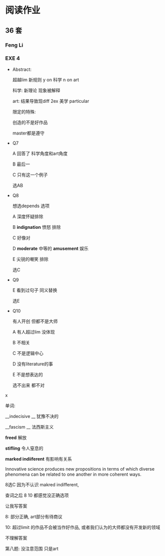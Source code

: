 # 阅读作业

## 36 套

### Feng Li

### EXE 4

* Abstract: 

  超越lim 新规则 y on 科学 n on art

  科学: 新理论 现象被解释

  art: 结果导致现diff 2ex 美学 particular

  限定的特殊:

  创造的不是好作品

  master都是遵守

* Q7

  A 回答了 科学角度和art角度

  B 最后一

  C 只有这一个例子

  选AB

* Q8

  想选depends 选项  

  A 深度怀疑排除

  B __indignation__ 愤怒 排除

  C 好像对

  D __moderate__ 中等的 __amusement__ 娱乐

  E 尖锐的嘲笑 排除

  选C

* Q9

  E 看到过句子 同义替换

  选E
  
* Q10

  有人开创 但都不是大师

  A  有人超过lim 没体现

  B 不相关

  C 不是逻辑中心

  D 没有literature的事

  E 不是想表达的

  选不出来 都不对 

  

x

单词:

__indecisive __ 犹豫不决的

__fascism __ 法西斯主义

__freed__ 解放

__stifling__ 令人窒息的

__marked indiiferent__ 有影响有关系



Innovative science produces new propositions in terms of which diverse phenomena can be related to one another in more coherent ways. 



8选C 因为不认识 makred indifferent, 

查词之后 8 10 都感觉没正确选项

让我写答案 

8: 部分正确, art部分有待商议

10: 超过limit 的作品不会被当作好作品, 或者我们认为的大师都没有开发新的领域

不理解答案



第八题: 没注意范围 只是art





